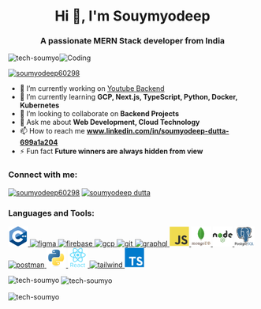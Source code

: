 <h1 align="center">Hi 👋, I'm Souymyodeep</h1>
<h3 align="center">A passionate MERN Stack developer from India</h3>
<img
  align="right"
  alt="Coding"
  width="400"
  src="https://media.tenor.com/rePDfDWO3XoAAAAd/hacking.gif"
/>

<p align="left">
  <img
    src="https://komarev.com/ghpvc/?username=tech-soumyo&label=Profile%20views&color=0e75b6&style=flat"
    alt="tech-soumyo"
  />
</p>

<p align="left">
  <a href="https://twitter.com/soumyodeep60298" target="blank"
    ><img
      src="https://img.shields.io/twitter/follow/soumyodeep60298?logo=twitter&style=for-the-badge"
      alt="soumyodeep60298"
  /></a>
</p>

- 🔭 I’m currently working on [Youtube
Backend](https://github.com/Tech-Soumyo/backend-project)
 - 🌱 I’m currently learning **GCP, Next.js, TypeScript, Python, Docker, Kubernetes**
- 👯 I’m looking to collaborate on **Backend Projects**
- 💬 Ask me about **Web Development, Cloud Technology**
- 📫 How to reach me **www.linkedin.com/in/soumyodeep-dutta-699a1a204**
- ⚡ Fun fact **Future winners are always hidden from view**

<h3 align="left">Connect with me:</h3>
<p align="left">
  <a href="https://twitter.com/soumyodeep60298" target="blank"
    ><img
      align="center"
      src="https://raw.githubusercontent.com/rahuldkjain/github-profile-readme-generator/master/src/images/icons/Social/twitter.svg"
      alt="soumyodeep60298"
      height="30"
      width="40"
  /></a>
  <a href="https://linkedin.com/in/soumyodeep dutta" target="blank"
    ><img
      align="center"
      src="https://raw.githubusercontent.com/rahuldkjain/github-profile-readme-generator/master/src/images/icons/Social/linked-in-alt.svg"
      alt="soumyodeep dutta"
      height="30"
      width="40"
  /></a>
</p>

<h3 align="left">Languages and Tools:</h3>
<p align="left">
  <a href="https://www.w3schools.com/cpp/" target="_blank" rel="noreferrer">
    <img
      src="https://raw.githubusercontent.com/devicons/devicon/master/icons/cplusplus/cplusplus-original.svg"
      alt="cplusplus"
      width="40"
      height="40"
    />
  </a>
  <a href="https://www.figma.com/" target="_blank" rel="noreferrer">
    <img
      src="https://www.vectorlogo.zone/logos/figma/figma-icon.svg"
      alt="figma"
      width="40"
      height="40"
    />
  </a>
  <a href="https://firebase.google.com/" target="_blank" rel="noreferrer">
    <img
      src="https://www.vectorlogo.zone/logos/firebase/firebase-icon.svg"
      alt="firebase"
      width="40"
      height="40"
    />
  </a>
  <a href="https://cloud.google.com" target="_blank" rel="noreferrer">
    <img
      src="https://www.vectorlogo.zone/logos/google_cloud/google_cloud-icon.svg"
      alt="gcp"
      width="40"
      height="40"
    />
  </a>
  <a href="https://git-scm.com/" target="_blank" rel="noreferrer">
    <img
      src="https://www.vectorlogo.zone/logos/git-scm/git-scm-icon.svg"
      alt="git"
      width="40"
      height="40"
    />
  </a>
  <a href="https://graphql.org" target="_blank" rel="noreferrer">
    <img
      src="https://www.vectorlogo.zone/logos/graphql/graphql-icon.svg"
      alt="graphql"
      width="40"
      height="40"
    />
  </a>
  <a
    href="https://developer.mozilla.org/en-US/docs/Web/JavaScript"
    target="_blank"
    rel="noreferrer"
  >
    <img
      src="https://raw.githubusercontent.com/devicons/devicon/master/icons/javascript/javascript-original.svg"
      alt="javascript"
      width="40"
      height="40"
    />
  </a>
  <a href="https://www.mongodb.com/" target="_blank" rel="noreferrer">
    <img
      src="https://raw.githubusercontent.com/devicons/devicon/master/icons/mongodb/mongodb-original-wordmark.svg"
      alt="mongodb"
      width="40"
      height="40"
    />
  </a>
  <a href="https://nodejs.org" target="_blank" rel="noreferrer">
    <img
      src="https://raw.githubusercontent.com/devicons/devicon/master/icons/nodejs/nodejs-original-wordmark.svg"
      alt="nodejs"
      width="40"
      height="40"
    />
  </a>
  <a href="https://www.postgresql.org" target="_blank" rel="noreferrer">
    <img
      src="https://raw.githubusercontent.com/devicons/devicon/master/icons/postgresql/postgresql-original-wordmark.svg"
      alt="postgresql"
      width="40"
      height="40"
    />
  </a>
  <a href="https://postman.com" target="_blank" rel="noreferrer">
    <img
      src="https://www.vectorlogo.zone/logos/getpostman/getpostman-icon.svg"
      alt="postman"
      width="40"
      height="40"
    />
  </a>
  <a href="https://www.python.org" target="_blank" rel="noreferrer">
    <img
      src="https://raw.githubusercontent.com/devicons/devicon/master/icons/python/python-original.svg"
      alt="python"
      width="40"
      height="40"
    />
  </a>
  <a href="https://reactjs.org/" target="_blank" rel="noreferrer">
    <img
      src="https://raw.githubusercontent.com/devicons/devicon/master/icons/react/react-original-wordmark.svg"
      alt="react"
      width="40"
      height="40"
    />
  </a>
  <a href="https://tailwindcss.com/" target="_blank" rel="noreferrer">
    <img
      src="https://www.vectorlogo.zone/logos/tailwindcss/tailwindcss-icon.svg"
      alt="tailwind"
      width="40"
      height="40"
    />
  </a>
  <a href="https://www.typescriptlang.org/" target="_blank" rel="noreferrer">
    <img
      src="https://raw.githubusercontent.com/devicons/devicon/master/icons/typescript/typescript-original.svg"
      alt="typescript"
      width="40"
      height="40"
    />
  </a>
</p>

<p>
  <img
    align="left"
    src="https://github-readme-stats.vercel.app/api/top-langs?username=tech-soumyo&show_icons=true&locale=en&layout=compact"
    alt="tech-soumyo"
  />
</p>

<p>
  &nbsp;<img
    align="center"
    src="https://github-readme-stats.vercel.app/api?username=tech-soumyo&show_icons=true&locale=en"
    alt="tech-soumyo"
  />
</p>

<p>
  <img
    align="center"
    src="https://github-readme-streak-stats.herokuapp.com/?user=tech-soumyo&"
    alt="tech-soumyo"
  />
</p>
